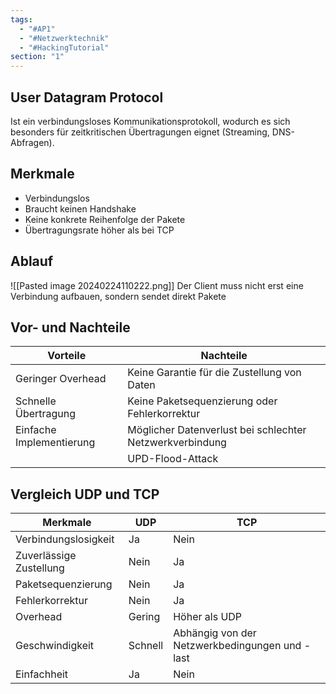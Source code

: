 ```yaml
---
tags:
  - "#AP1"
  - "#Netzwerktechnik"
  - "#HackingTutorial"
section: "1"
---
```

## User Datagram Protocol 
Ist ein verbindungsloses Kommunikationsprotokoll, wodurch es sich besonders für zeitkritischen Übertragungen eignet (Streaming, DNS-Abfragen).

## Merkmale
+ Verbindungslos
+ Braucht keinen Handshake
+ Keine konkrete Reihenfolge der Pakete
+ Übertragungsrate höher als bei TCP
## Ablauf
![[Pasted image 20240224110222.png]]
Der Client muss nicht erst eine Verbindung aufbauen, sondern sendet direkt Pakete


## Vor- und Nachteile
| **Vorteile**             | **Nachteile**                                            |
| ------------------------ | -------------------------------------------------------- |
| Geringer Overhead        | Keine Garantie für die Zustellung von Daten              |
| Schnelle Übertragung     | Keine Paketsequenzierung oder Fehlerkorrektur            |
| Einfache Implementierung | Möglicher Datenverlust bei schlechter Netzwerkverbindung |
|                          | UPD-Flood-Attack                                                         |


## Vergleich UDP und TCP
|**Merkmale**|**UDP**|**TCP**|
|---|---|---|
|Verbindungslosigkeit|Ja|Nein|
|Zuverlässige Zustellung|Nein|Ja|
|Paketsequenzierung|Nein|Ja|
|Fehlerkorrektur|Nein|Ja|
|Overhead|Gering|Höher als UDP|
|Geschwindigkeit|Schnell|Abhängig von der Netzwerkbedingungen und -last|
|Einfachheit|Ja|Nein|